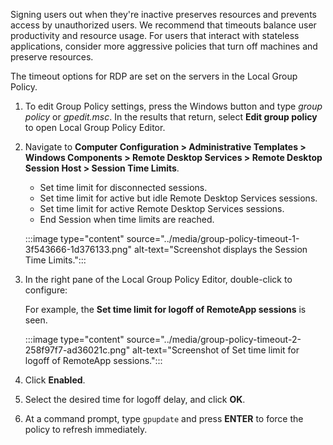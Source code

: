 Signing users out when they're inactive preserves resources and prevents access by unauthorized users. We recommend that timeouts balance user productivity and resource usage. For users that interact with stateless applications, consider more aggressive policies that turn off machines and preserve resources.

The timeout options for RDP are set on the servers in the Local Group Policy. ‎ ‎

1.  ‎To edit Group Policy settings, press the Windows button and type *group policy* or *gpedit.msc*. In the results that return, select **Edit group policy** to open Local Group Policy Editor.
2.  ‎Navigate to **Computer Configuration &gt; Administrative Templates &gt; Windows Components &gt; Remote Desktop Services &gt; Remote Desktop Session Host &gt; Session Time Limits**.
     -  Set time limit for disconnected sessions.
     -  Set time limit for active but idle Remote Desktop Services sessions.
     -  Set time limit for active Remote Desktop Services sessions.
     -  End Session when time limits are reached.
    
    :::image type="content" source="../media/group-policy-timeout-1-3f543666-1d376133.png" alt-text="Screenshot displays the Session Time Limits.":::
    
3.  In the right pane of the Local Group Policy Editor, double-click to configure:
    
    For example, the **Set time limit for logoff of RemoteApp sessions** is seen.
    
    :::image type="content" source="../media/group-policy-timeout-2-258f97f7-ad36021c.png" alt-text="Screenshot of Set time limit for logoff of RemoteApp sessions.":::
    
4.  Click **Enabled**.
5.  Select the desired time for logoff delay, and click **OK**.
6.  At a command prompt, type `gpupdate` and press **ENTER** to force the policy to refresh immediately.
